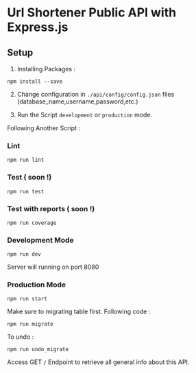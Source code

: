 # Url Shortener Public API with Express.js

## Setup
1. Installing Packages :
```
npm install --save
```
2. Change configuration in ```./api/config/config.json``` files (database_name,username,password,etc.)

3. Run the Script ``` development ``` or ``` production ``` mode.

Following Another Script :

### Lint

```
npm run lint
```

### Test ( soon !)

```
npm run test
```
### Test with reports ( soon !)
```
npm run coverage
```

### Development Mode

```
npm run dev
```
Server will running on port 8080

### Production Mode

```
npm run start
```
Make sure to migrating table first. Following code :
```
npm run migrate
```
To undo :
```
npm run undo_migrate
```

Access GET ``` / ```  Endpoint to retrieve all general info about this API.

